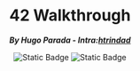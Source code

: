 <h1 align="center">42 Walkthrough</h1>

<p align="center"><b><i>By Hugo Parada - Intra:<a href="https://profile.intra.42.fr/users/htrindad">htrindad</a></i></b></p>

<p align="center">
<img alt="Static Badge" src="https://img.shields.io/badge/Obsidian%20-%20lib?style=plastic&logo=Obsidian&logoColor=purple&label=lib&labelColor=black&color=purple&link=https%3A%2F%2Fobsidian.md%2F">
<img alt="Static Badge" src="https://img.shields.io/badge/MIT%20-%20License?style=plastic&logo=MIT&logoColor=orange&label=License&labelColor=black&color=orange">
</p>

